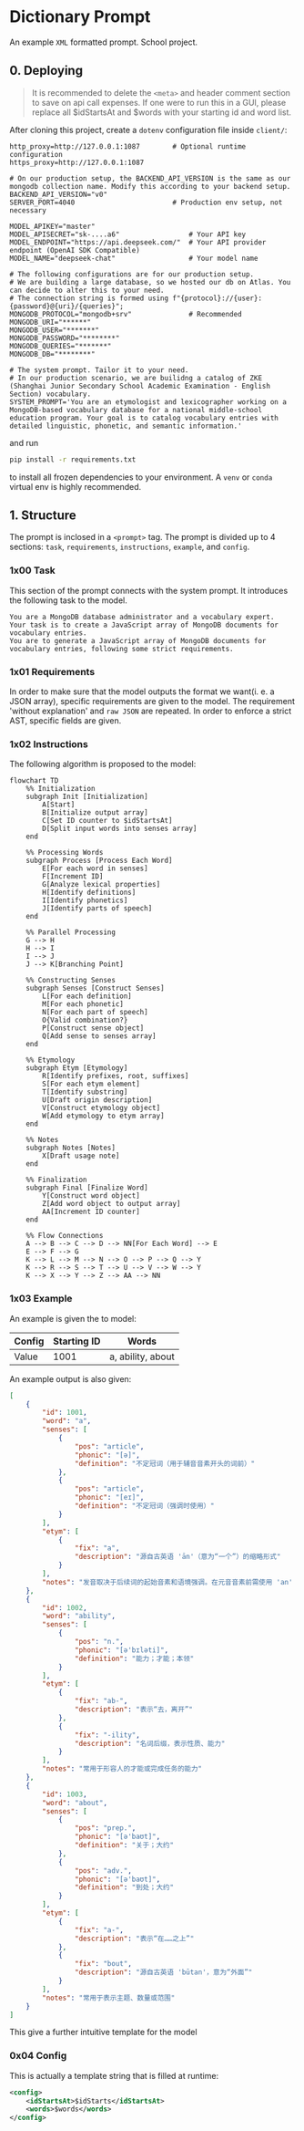# Dictionary Prompt

An example `XML` formatted prompt. School project.

## 0. Deploying

> It is recommended to delete the `<meta>` and header comment section to save on api call expenses.
> If one were to run this in a GUI, please replace all $idStartsAt and $words with your starting id and word list.

After cloning this project, create a `dotenv` configuration file inside `client/`:

```shell
http_proxy=http://127.0.0.1:1087        # Optional runtime configuration
https_proxy=http://127.0.0.1:1087       

# On our production setup, the BACKEND_API_VERSION is the same as our mongodb collection name. Modify this according to your backend setup.
BACKEND_API_VERSION="v0"
SERVER_PORT=4040                        # Production env setup, not necessary

MODEL_APIKEY="master"
MODEL_APISECRET="sk-....a6"                 # Your API key
MODEL_ENDPOINT="https://api.deepseek.com/"  # Your API provider endpoint (OpenAI SDK Compatible)
MODEL_NAME="deepseek-chat"                  # Your model name

# The following configurations are for our production setup.
# We are building a large database, so we hosted our db on Atlas. You can decide to alter this to your need.
# The connection string is formed using f"{protocol}://{user}:{password}@{uri}/{queries}";
MONGODB_PROTOCOL="mongodb+srv"              # Recommended
MONGODB_URI="******"
MONGODB_USER="*******"
MONGODB_PASSWORD="********"
MONGODB_QUERIES="*******"
MONGODB_DB="********"

# The system prompt. Tailor it to your need.
# In our production scenario, we are builidng a catalog of ZKE (Shanghai Junior Secondary School Academic Examination - English Section) vocabulary.
SYSTEM_PROMPT='You are an etymologist and lexicographer working on a MongoDB-based vocabulary database for a national middle-school education program. Your goal is to catalog vocabulary entries with detailed linguistic, phonetic, and semantic information.'
```

and run 

```zsh
pip install -r requirements.txt
```

to install all frozen dependencies to your environment. A `venv` or `conda` virtual env is highly recommended.

## 1. Structure
The prompt is inclosed in a `<prompt>` tag. The prompt is divided up to 4 sections: `task`, `requirements`, `instructions`, `example`, and `config`.

### 1x00 Task
This section of the prompt connects with the system prompt. It introduces the following task to the model.

```
You are a MongoDB database administrator and a vocabulary expert. 
Your task is to create a JavaScript array of MongoDB documents for vocabulary entries.
You are to generate a JavaScript array of MongoDB documents for vocabulary entries, following some strict requirements.
```

### 1x01 Requirements

In order to make sure that the model outputs the format we want(i. e. a JSON array), specific requirements are given to the model. The requirement 'without explanation' and `raw JSON` are repeated. In order to enforce a strict AST, specific fields are given.

### 1x02 Instructions

The following algorithm is proposed to the model:

```
flowchart TD
    %% Initialization
    subgraph Init [Initialization]
        A[Start]
        B[Initialize output array]
        C[Set ID counter to $idStartsAt]
        D[Split input words into senses array]
    end

    %% Processing Words
    subgraph Process [Process Each Word]
        E[For each word in senses]
        F[Increment ID]
        G[Analyze lexical properties]
        H[Identify definitions]
        I[Identify phonetics]
        J[Identify parts of speech]
    end

    %% Parallel Processing
    G --> H
    H --> I
    I --> J
    J --> K[Branching Point]

    %% Constructing Senses
    subgraph Senses [Construct Senses]
        L[For each definition]
        M[For each phonetic]
        N[For each part of speech]
        O{Valid combination?}
        P[Construct sense object]
        Q[Add sense to senses array]
    end

    %% Etymology
    subgraph Etym [Etymology]
        R[Identify prefixes, root, suffixes]
        S[For each etym element]
        T[Identify substring]
        U[Draft origin description]
        V[Construct etymology object]
        W[Add etymology to etym array]
    end

    %% Notes
    subgraph Notes [Notes]
        X[Draft usage note]
    end

    %% Finalization
    subgraph Final [Finalize Word]
        Y[Construct word object]
        Z[Add word object to output array]
        AA[Increment ID counter]
    end

    %% Flow Connections
    A --> B --> C --> D --> NN[For Each Word] --> E
    E --> F --> G
    K --> L --> M --> N --> O --> P --> Q --> Y
    K --> R --> S --> T --> U --> V --> W --> Y
    K --> X --> Y --> Z --> AA --> NN
```

### 1x03 Example
An example is given the to model:

| Config | Starting ID | Words
| - | - | - |
| Value | 1001 | a, ability, about |

An example output is also given:

```json
[
	{
		"id": 1001,
		"word": "a",
		"senses": [
			{
				"pos": "article",
				"phonic": "[ə]",
				"definition": "不定冠词（用于辅音音素开头的词前）"
			},
			{
				"pos": "article",
				"phonic": "[eɪ]",
				"definition": "不定冠词（强调时使用）"
			}
		],
		"etym": [
			{
				"fix": "a",
				"description": "源自古英语 'ān'（意为“一个”）的缩略形式"
			}
		],
		"notes": "发音取决于后续词的起始音素和语境强调。在元音音素前需使用 'an'（如：an apple [ən 'æpl]）"
	},
	{
		"id": 1002,
		"word": "ability",
		"senses": [
			{
				"pos": "n.",
				"phonic": "[ə'bɪləti]",
				"definition": "能力；才能；本领"
			}
		],
		"etym": [
			{
				"fix": "ab-",
				"description": "表示“去，离开”"
			},
			{
				"fix": "-ility",
				"description": "名词后缀，表示性质、能力"
			}
		],
		"notes": "常用于形容人的才能或完成任务的能力"
	},
	{
		"id": 1003,
		"word": "about",
		"senses": [
			{
				"pos": "prep.",
				"phonic": "[ə'baʊt]",
				"definition": "关于；大约"
			},
			{
				"pos": "adv.",
				"phonic": "[ə'baʊt]",
				"definition": "到处；大约"
			}
		],
		"etym": [
			{
				"fix": "a-",
				"description": "表示“在……之上”"
			},
			{
				"fix": "bout",
				"description": "源自古英语 'būtan'，意为“外面”"
			}
		],
		"notes": "常用于表示主题、数量或范围"
	}
]
```

This give a further intuitive template for the model

### 0x04 Config
This is actually a template string that is filled at runtime:

```xml
<config>
	<idStartsAt>$idStarts</idStartsAt>
	<words>$words</words>
</config>
```


